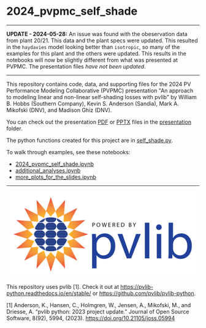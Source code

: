 # 2024_pvpmc_self_shade

------
__UPDATE - 2024-05-28:__ An issue was found with the obeservation data from plant 20/21. This data and the plant specs were updated. This resulted in the `haydavies` model looking better than `isotropic`, so many of the examples for this plant and the others were updated. This results in the notebooks will now be slightly different from what was presented at PVPMC. The presentation files _have not been updated_. 

------

This repository contains code, data, and supporting files for the 2024 PV Performance Modeling Collaborative (PVPMC) presentation "An approach to modeling linear and non-linear self-shading losses with pvlib" by William B. Hobbs (Southern Company), Kevin S. Anderson (Sandia), Mark A. Mikofski (DNV), and Madison Ghiz (DNV).

You can check out the presentation [PDF](presentation/2024_PVPMC_hobbs_pvlib_self-shade.pdf) or [PPTX](presentation/2024_PVPMC_hobbs_pvlib_self-shade.pptx) files in the [presentation](presentation) folder. 

The python functions created for this project are in [self_shade.py](self_shade.py). 

To walk through examples, see these notebooks:
- [2024_pvpmc_self_shade.ipynb](2024_pvpmc_self_shade.ipynb)
- [additional_analyses.ipynb](additional_analyses.ipynb)
- [more_plots_for_the_slides.ipynb](more_plots_for_the_slides.ipynb)

---

<img src="images\pvlib_powered_logo_horiz.png" width="600"/>


This repository uses pvlib [1]. Check it out at https://pvlib-python.readthedocs.io/en/stable/ or https://github.com/pvlib/pvlib-python. 

[1] Anderson, K., Hansen, C., Holmgren, W., Jensen, A., Mikofski, M., and Driesse, A. “pvlib python: 2023 project update.” Journal of Open Source Software, 8(92), 5994, (2023). https://doi.org/10.21105/joss.05994